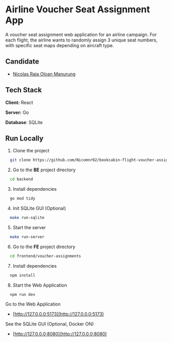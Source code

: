
# Airline Voucher Seat Assignment App

A voucher seat assignment web application for an airline campaign. For each
flight, the airline wants to randomly assign 3 unique seat numbers, with specific seat maps
depending on aircraft type.
## Candidate

- [Nicolas Raja Oloan Manurung](https://github.com/Nicomnr02)


## Tech Stack

**Client:** React

**Server:** Go

**Database**: SQLite


## Run Locally 

1. Clone the project

```bash
  git clone https://github.com/Nicomnr02/bookcabin-flight-voucher-assignment.git
```

2. Go to the **BE** project directory

```bash
  cd backend
```

3. Install dependencies

```bash
  go mod tidy
```

4. Init SQLite GUI (Optional)

```bash
  make run-sqlite
```

5. Start the server

```bash
  make run-server
```


6. Go to the **FE** project directory

```bash
  cd frontend/voucher-assignments
```

7. Install dependencies

```bash
  npm install
```

8. Start the Web Application

```bash
  npm run dev
```

Go to the Web Application

-  [http://127.0.0.0:5173](http://127.0.0.0:5173)

See the SQLite GUI (Optional, Docker ON)

-  [http://127.0.0.0:8080](http://127.0.0.0:8080)

